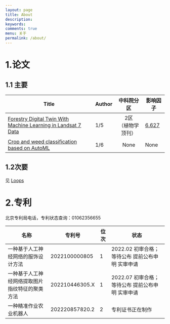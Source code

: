 ```yaml
---
layout: page
title: About
description: 
keywords: 
comments: true
menu: 关于
permalink: /about/
---
```



# 1.论文

## 1.1 主要

Title | Author | 中科院分区 | 影响因子
---|---|:---:|---
[Forestry Digital Twin With Machine Learning in Landsat 7 Data](https://www.frontiersin.org/articles/10.3389/fpls.2022.916900/full) | 1/5 |2区<br />（植物学顶刊）|[6.627](http://www.letpub.com.cn/index.php?journalid=9448&page=journalapp&view=detail)
[Crop and weed classification based on AutoML](http://www.aimspress.com/article/doi/10.3934/aci.2021003) | 1/6 | None| None

## 1.2次要
见 [Loops](https://loop.frontiersin.org/people/1605134/publications)


# 2.专利

北京专利局电话，专利状态查询：01062356655

名称|专利号|位次|状态
---|---|---|---
一种基于人工神经网络的服饰设计方法 | 2022100000805 | 1 |2022.02 初审合格； 等待公布 提前公布申明 实审申请
一种基于人工神经网络提取图片指纹特征的聚类方法 | 202210446305.X | 1 | 2022.07 初审合格； 等待公布 提前公布申明 实审申请
一种精准作业农业机器人 | 202220857820.2 |  2 |专利证书正在制作
